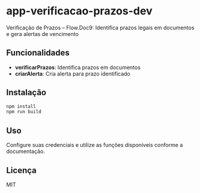 # app-verificacao-prazos-dev

Verificação de Prazos – Flow.Doc9: Identifica prazos legais em documentos e gera alertas de vencimento

## Funcionalidades

- **verificarPrazos**: Identifica prazos em documentos
- **criarAlerta**: Cria alerta para prazo identificado

## Instalação

```bash
npm install
npm run build
```

## Uso

Configure suas credenciais e utilize as funções disponíveis conforme a documentação.

## Licença

MIT
